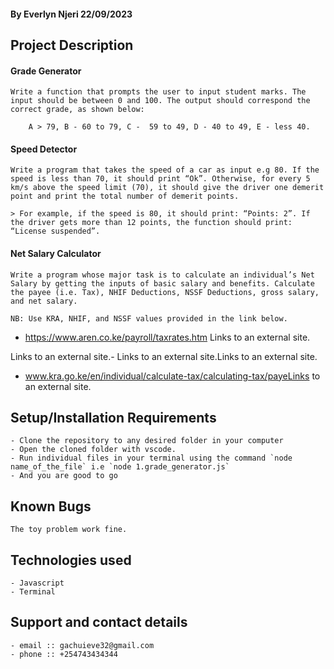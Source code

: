 
#### **By Everlyn Njeri 22/09/2023**
## Project Description
#### Grade Generator
    Write a function that prompts the user to input student marks. The 
    input should be between 0 and 100. The output should correspond the 
    correct grade, as shown below: 

        A > 79, B - 60 to 79, C -  59 to 49, D - 40 to 49, E - less 40.
#### Speed Detector 
    Write a program that takes the speed of a car as input e.g 80. If the speed is less than 70, it should print “Ok”. Otherwise, for every 5 km/s above the speed limit (70), it should give the driver one demerit point and print the total number of demerit points.

    > For example, if the speed is 80, it should print: “Points: 2”. If the driver gets more than 12 points, the function should print: “License suspended”.

#### Net Salary Calculator
    Write a program whose major task is to calculate an individual’s Net Salary by getting the inputs of basic salary and benefits. Calculate the payee (i.e. Tax), NHIF Deductions, NSSF Deductions, gross salary, and net salary. 

    NB: Use KRA, NHIF, and NSSF values provided in the link below.

   - https://www.aren.co.ke/payroll/taxrates.htm Links to an external site.

   Links to an external site.-  Links to an external site.Links to an external site.

  - www.kra.go.ke/en/individual/calculate-tax/calculating-tax/payeLinks to an external site.


## Setup/Installation Requirements
    - Clone the repository to any desired folder in your computer
    - Open the cloned folder with vscode.
    - Run individual files in your terminal using the command `node name_of_the_file` i.e `node 1.grade_generator.js`
    - And you are good to go
   

## Known Bugs
    The toy problem work fine.

## Technologies used
    - Javascript
    - Terminal

## Support and contact details
    - email :: gachuieve32@gmail.com
    - phone :: +254743434344
